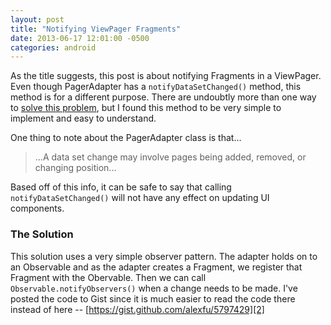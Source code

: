 ```yaml
---
layout: post
title: "Notifying ViewPager Fragments"
date: 2013-06-17 12:01:00 -0500
categories: android
---
```

As the title suggests, this post is about notifying Fragments in a ViewPager. Even though PagerAdapter has a `notifyDataSetChanged()` method, this method is for a different purpose. There are undoubtly more than one way to [solve this problem][1], but I found this method to be very simple to implement and easy to understand. <!-- more -->

One thing to note about the PagerAdapter class is that...

> ...A data set change may involve pages being added, removed, or changing position...

Based off of this info, it can be safe to say that calling `notifyDataSetChanged()` will not have any effect on updating UI components.

### The Solution
This solution uses a very simple observer pattern. The adapter holds on to an Observable and as the adapter creates a Fragment, we register that Fragment with the Obervable. Then we can call `Observable.notifyObservers()` when a change needs to be made. I've posted the code to Gist since it is much easier to read the code there instead of here -- [https://gist.github.com/alexfu/5797429][2]

[1]: http://stackoverflow.com/questions/7263291/viewpager-pageradapter-not-updating-the-view
[2]: https://gist.github.com/alexfu/5797429
